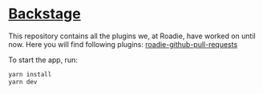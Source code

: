 # [Backstage](https://backstage.io)

This repository contains all the plugins we, at Roadie, have worked on until now. Here you will find following plugins: 
[roadie-github-pull-requests](https://github.com/RoadieHQ/backstage-plugin-github-insights)

To start the app, run:

```sh
yarn install
yarn dev
```